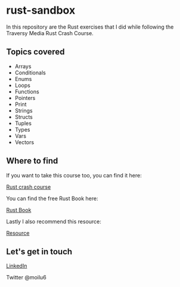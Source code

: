# rust-sandbox

In this repository are the Rust exercises that I did while following the Traversy Media Rust Crash Course.

## Topics covered

* Arrays
* Conditionals
* Enums
* Loops
* Functions
* Pointers
* Print
* Strings
* Structs
* Tuples
* Types
* Vars
* Vectors

## Where to find
If you want to take this course too, you can find it here:

[Rust crash course](https://bit.ly/36m2KQU)

You can find the free Rust Book here:

[Rust Book](https://doc.rust-lang.org/book/title-page.html)

Lastly I also recommend this resource:

[Resource](https://www.youtube.com/watch?v=fcZXfoB2f70)

## Let's get in touch

[LinkedIn](https://www.linkedin.com/in/moises-luna-88a88017a/)

Twitter @moilu6


